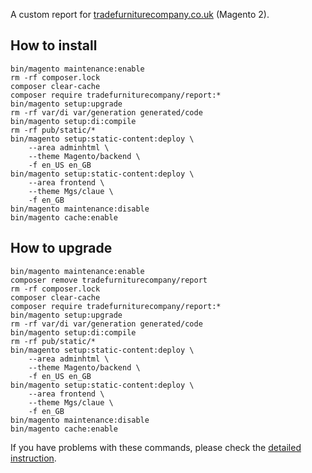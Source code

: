 A custom report for [tradefurniturecompany.co.uk](https://www.tradefurniturecompany.co.uk) (Magento 2).  

## How to install
```
bin/magento maintenance:enable
rm -rf composer.lock
composer clear-cache
composer require tradefurniturecompany/report:*
bin/magento setup:upgrade
rm -rf var/di var/generation generated/code
bin/magento setup:di:compile
rm -rf pub/static/*
bin/magento setup:static-content:deploy \
	--area adminhtml \
	--theme Magento/backend \
	-f en_US en_GB
bin/magento setup:static-content:deploy \
	--area frontend \
	--theme Mgs/claue \
	-f en_GB
bin/magento maintenance:disable
bin/magento cache:enable
```

## How to upgrade
```
bin/magento maintenance:enable
composer remove tradefurniturecompany/report
rm -rf composer.lock
composer clear-cache
composer require tradefurniturecompany/report:*
bin/magento setup:upgrade
rm -rf var/di var/generation generated/code
bin/magento setup:di:compile
rm -rf pub/static/*
bin/magento setup:static-content:deploy \
	--area adminhtml \
	--theme Magento/backend \
	-f en_US en_GB
bin/magento setup:static-content:deploy \
	--area frontend \
	--theme Mgs/claue \
	-f en_GB
bin/magento maintenance:disable
bin/magento cache:enable
```

If you have problems with these commands, please check the [detailed instruction](https://mage2.pro/t/263).